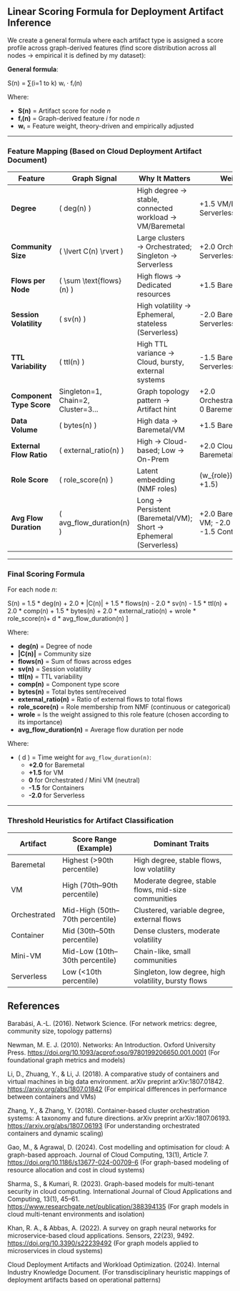   ## Linear Scoring Formula for Deployment Artifact Inference

We create a general formula where each artifact type is assigned a score profile across graph-derived features (find score distribution across all nodes -> empirical it is defined by my dataset):

**General formula**:

S(n) = ∑(i=1 to k) wᵢ ⋅ fᵢ(n)

Where:

- **S(n)** = Artifact score for node *n*
- **fᵢ(n)** = Graph-derived feature *i* for node *n*
- **wᵢ** = Feature weight, theory-driven and empirically adjusted

---

### Feature Mapping (Based on Cloud Deployment Artifact Document)

| **Feature**             | **Graph Signal**                                | **Why It Matters**                                               | **Weight \(w_i\)**                                        |
|--------------------------|--------------------------------------------------|------------------------------------------------------------------|------------------------------------------------------------|
| **Degree**              | \( deg(n) \)                                     | High degree → stable, connected workload → VM/Baremetal          | +1.5 VM/Baremetal; -1.5 Serverless                         |
| **Community Size**      | \( \lvert C(n) \rvert \)                         | Large clusters → Orchestrated; Singleton → Serverless             | +2.0 Orchestrated; -2.0 Serverless                         |
| **Flows per Node**      | \( \sum \text{flows}(n) \)                       | High flows → Dedicated resources                                  | +1.5 Baremetal; +1.0 VM                                    |
| **Session Volatility**  | \( sv(n) \)                                      | High volatility → Ephemeral, stateless (Serverless)               | -2.0 Baremetal/VM; +2.0 Serverless                         |
| **TTL Variability**     | \( ttl(n) \)                                     | High TTL variance → Cloud, bursty, external systems               | -1.5 Baremetal/VM; +1.5 Serverless                         |
| **Component Type Score**| Singleton=1, Chain=2, Cluster=3...               | Graph topology pattern → Artifact hint                            | +2.0 Orchestrated/Containers; 0 Baremetal                   |
| **Data Volume**         | \( bytes(n) \)                                   | High data → Baremetal/VM                                          | +1.5 Baremetal/VM                                          |
| **External Flow Ratio** | \( external\_ratio(n) \)                         | High → Cloud-based; Low → On-Prem                                 | +2.0 Cloud; -2.0 Baremetal/VM                              |
| **Role Score**          | \( role\_score(n) \)                              | Latent embedding (NMF roles)                                      | \(w_{role}\) (tunable, e.g., +1.5)                          |
| **Avg Flow Duration**   | \( avg\_flow\_duration(n) \)                      | Long → Persistent (Baremetal/VM); Short → Ephemeral (Serverless)  | +2.0 Baremetal; +1.5 VM; -2.0 Serverless; -1.5 Containers  |
---

### Final Scoring Formula

For each node *n*:

S(n) = 1.5 * deg(n) + 2.0 * |C(n)| + 1.5 * flows(n) - 2.0 * sv(n) - 1.5 * ttl(n) + 2.0 * comp(n) + 1.5 * bytes(n) + 2.0 * external_ratio(n) + wrole * role_score(n)+ d * avg_flow_duration(n)
\]

Where:

- **deg(n)** = Degree of node
- **|C(n)|** = Community size
- **flows(n)** = Sum of flows across edges
- **sv(n)** = Session volatility
- **ttl(n)** = TTL variability
- **comp(n)** = Component type score
- **bytes(n)** = Total bytes sent/received
- **external_ratio(n)** = Ratio of external flows to total flows
- **role_score(n)** = Role membership from NMF (continuous or categorical)
- **wrole** = Is the weight assigned to this role feature (chosen according to its importance)
- **avg_flow_duration(n)** = Average flow duration per node

Where:
- \( d \) = Time weight for `avg_flow_duration(n)`:
  - **+2.0** for Baremetal
  - **+1.5** for VM
  - **0** for Orchestrated / Mini VM (neutral)
  - **-1.5** for Containers
  - **-2.0** for Serverless

---

### Threshold Heuristics for Artifact Classification

| Artifact      | Score Range (Example)         | Dominant Traits                                         |
|---------------|-------------------------------|----------------------------------------------------------|
| Baremetal     | Highest (>90th percentile)    | High degree, stable flows, low volatility                |
| VM            | High (70th–90th percentile)   | Moderate degree, stable flows, mid-size communities      |
| Orchestrated  | Mid-High (50th–70th percentile) | Clustered, variable degree, external flows               |
| Container     | Mid (30th–50th percentile)    | Dense clusters, moderate volatility                       |
| Mini-VM       | Mid-Low (10th–30th percentile) | Chain-like, small communities                             |
| Serverless    | Low (<10th percentile)        | Singleton, low degree, high volatility, bursty flows      |




## References
Barabási, A.-L. (2016). Network Science. 
(For network metrics: degree, community size, topology patterns)

Newman, M. E. J. (2010). Networks: An Introduction. Oxford University Press. https://doi.org/10.1093/acprof:oso/9780199206650.001.0001
(For foundational graph metrics and models)

Li, D., Zhuang, Y., & Li, J. (2018). A comparative study of containers and virtual machines in big data environment. arXiv preprint arXiv:1807.01842. https://arxiv.org/abs/1807.01842
(For empirical differences in performance between containers and VMs)

Zhang, Y., & Zhang, Y. (2018). Container-based cluster orchestration systems: A taxonomy and future directions. arXiv preprint arXiv:1807.06193. https://arxiv.org/abs/1807.06193
(For understanding orchestrated containers and dynamic scaling)

Gao, M., & Agrawal, D. (2024). Cost modelling and optimisation for cloud: A graph-based approach. Journal of Cloud Computing, 13(1), Article 7. https://doi.org/10.1186/s13677-024-00709-6
(For graph-based modeling of resource allocation and cost in cloud systems)

Sharma, S., & Kumari, R. (2023). Graph-based models for multi-tenant security in cloud computing. International Journal of Cloud Applications and Computing, 13(1), 45–61. https://www.researchgate.net/publication/388394135
(For graph models in cloud multi-tenant environments and isolation)

Khan, R. A., & Abbas, A. (2022). A survey on graph neural networks for microservice-based cloud applications. Sensors, 22(23), 9492. https://doi.org/10.3390/s22239492
(For graph models applied to microservices in cloud systems)

Cloud Deployment Artifacts and Workload Optimization. (2024). Internal Industry Knowledge Document.
(For transdisciplinary heuristic mappings of deployment artifacts based on operational patterns)
